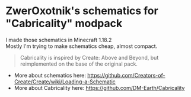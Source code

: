 # ZwerOxotnik's schematics for "Cabricality" modpack

I made those schematics in Minecraft 1.18.2\
Mostly I'm trying to make schematics cheap, almost compact.

> Cabricality is inspired by Create: Above and Beyond, but reimplemented on the base of the original pack.

* More about schematics here: https://github.com/Creators-of-Create/Create/wiki/Loading-a-Schematic
* More about Cabricality here: https://github.com/DM-Earth/Cabricality
